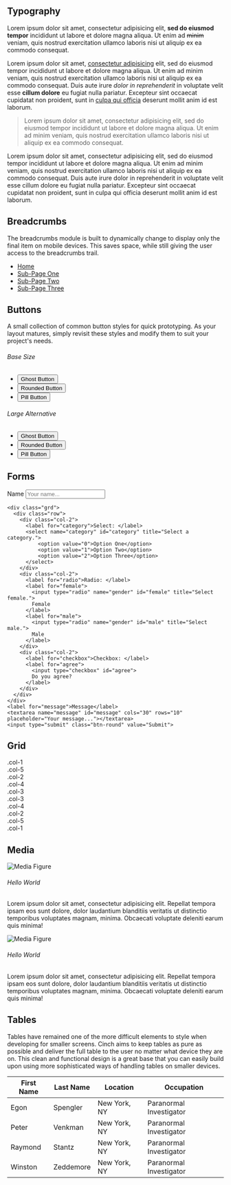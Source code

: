 ## Typography
<p class="lead">Lorem ipsum dolor sit amet, consectetur adipisicing elit, <strong>sed do eiusmod tempor</strong> incididunt ut labore et dolore magna aliqua. Ut enim ad <del>minim</del> veniam, quis nostrud exercitation ullamco laboris nisi ut aliquip ex ea commodo consequat.</p>

Lorem ipsum dolor sit amet, <a href="#">consectetur adipisicing</a> elit, sed do eiusmod tempor incididunt ut labore et dolore magna aliqua. Ut enim ad minim veniam, quis nostrud exercitation ullamco laboris nisi ut aliquip ex ea commodo consequat. Duis aute irure <em>dolor in reprehenderit</em> in voluptate velit esse <strong>cillum dolore</strong> eu fugiat nulla pariatur. Excepteur sint occaecat cupidatat non proident, sunt in <ins>culpa qui officia</ins> deserunt mollit anim id est laborum.

> Lorem ipsum dolor sit amet, consectetur adipisicing elit, sed do eiusmod tempor incididunt ut labore et dolore magna aliqua. Ut enim ad minim veniam, quis nostrud exercitation ullamco laboris nisi ut aliquip ex ea commodo consequat.

Lorem ipsum dolor sit amet, consectetur adipisicing elit, sed do eiusmod tempor incididunt ut labore et dolore magna aliqua. Ut enim ad minim veniam, quis nostrud exercitation ullamco laboris nisi ut aliquip ex ea commodo consequat. Duis aute irure dolor in reprehenderit in voluptate velit esse cillum dolore eu fugiat nulla pariatur. Excepteur sint occaecat cupidatat non proident, sunt in culpa qui officia deserunt mollit anim id est laborum.


## Breadcrumbs
The breadcrumbs module is built to dynamically change to display only the final item on mobile devices. This saves space, while still giving the user access to the breadcrumbs trail.
<ul class="breadcrumbs">
    <li><a href="#">Home</a></li>
    <li><a href="#">Sub-Page One</a></li>
    <li><a href="#">Sub-Page Two</a></li>
    <li class="last"><a href="#">Sub-Page Three</a></li>
</ul>

## Buttons
A small collection of common button styles for quick prototyping. As your layout matures, simply revisit these styles and modify them to suit your project's needs.
<div class="grd">
    <div class="row">
        <div class="col-6">
            <h6>Base Size</h6>
            <ul class="list inline my1">
              <li><button class="btn-ghost">Ghost Button</button></li>
              <li><button class="btn-round">Rounded Button</button></li>
              <li><button class="btn-pill">Pill Button</button></li>
            </ul>
        </div>
    </div>
</div>
<div class="grd">
    <div class="row">
        <div class="col-6">
            <h6>Large Alternative</h6>
            <ul class="list inline my1">
              <li><button class="btn-ghost btn-lg">Ghost Button</button></li>
              <li><button class="btn-round btn-lg">Rounded Button</button></li>
              <li><button class="btn-pill btn-lg">Pill Button</button></li>
            </ul>
        </div>
    </div>
</div>

## Forms
<form action="" class="my1">
    <label for="name">Name</label>
    <input type="text" id="name" title="Input your name." placeholder="Your name...">

    <div class="grd">
      <div class="row">
        <div class="col-2">
          <label for="category">Select: </label>
          <select name="category" id="category" title="Select a category.">
              <option value="0">Option One</option>
              <option value="1">Option Two</option>
              <option value="2">Option Three</option>
          </select>
        </div>
        <div class="col-2">
          <label for="radio">Radio: </label>
          <label for="female">
            <input type="radio" name="gender" id="female" title="Select female.">
            Female
          </label>
          <label for="male">
            <input type="radio" name="gender" id="male" title="Select male.">
            Male
          </label>
        </div>
        <div class="col-2">
          <label for="checkbox">Checkbox: </label>
          <label for="agree">
            <input type="checkbox" id="agree">
            Do you agree?
          </label>
        </div>
      </div>
    </div>
    <label for="message">Message</label>
    <textarea name="message" id="message" cols="30" rows="10" placeholder="Your message..."></textarea>
    <input type="submit" class="btn-round" value="Submit">
</form>

## Grid
<div class="grd my1">
    <div class="row">
        <div class="col-1">
            <div class="box">.col-1</div>
        </div>
        <div class="col-5">
            <div class="box">.col-5</div>
        </div>
    </div>
    <div class="row">
        <div class="col-2">
            <div class="box">.col-2</div>
        </div>
        <div class="col-4">
            <div class="box">.col-4</div>
        </div>
    </div>
    <div class="row">
        <div class="col-3">
            <div class="box">.col-3</div>
        </div>
        <div class="col-3">
            <div class="box">.col-3</div>
        </div>
    </div>
    <div class="row">
        <div class="col-4">
            <div class="box">.col-4</div>
        </div>
        <div class="col-2">
            <div class="box">.col-2</div>
        </div>
    </div>
    <div class="row">
        <div class="col-5">
            <div class="box">.col-5</div>
        </div>
        <div class="col-1">
            <div class="box">.col-1</div>
        </div>
    </div>
</div>

## Media
<div class="media">
    <div class="media-figure">
        <img src="http://fillmurray.com/100/100" alt="Media Figure">
    </div>
    <div class="media-body">
        <h6 class="m0">Hello World</h6>
        <p>Lorem ipsum dolor sit amet, consectetur adipisicing elit. Repellat tempora ipsam eos sunt dolore, dolor laudantium blanditiis veritatis ut distinctio temporibus voluptates magnam, minima. Obcaecati voluptate deleniti earum quis minima!</p>
    </div>
</div>
<div class="media">
    <div class="media-figure">
        <img src="http://fillmurray.com/100/100" alt="Media Figure">
    </div>
    <div class="media-body">
        <h6 class="m0">Hello World</h6>
        <p>Lorem ipsum dolor sit amet, consectetur adipisicing elit. Repellat tempora ipsam eos sunt dolore, dolor laudantium blanditiis veritatis ut distinctio temporibus voluptates magnam, minima. Obcaecati voluptate deleniti earum quis minima!</p>
    </div>
</div>

## Tables
Tables have remained one of the more difficult elements to style when developing for smaller screens. Cinch aims to keep tables as pure as possible and deliver the full table to the user no matter what device they are on. This clean and functional design is a great base that you can easily build upon using more sophisticated ways of handling tables on smaller devices.

<div class="table">
    <table>
        <thead>
            <tr>
                <th>First Name</th>
                <th>Last Name</th>
                <th>Location</th>
                <th>Occupation</th>
            </tr>
        </thead>
        <tbody>
            <tr>
                <td>Egon</td>
                <td>Spengler</td>
                <td>New York, NY</td>
                <td>Paranormal Investigator</td>
            </tr>
            <tr>
                <td>Peter</td>
                <td>Venkman</td>
                <td>New York, NY</td>
                <td>Paranormal Investigator</td>
            </tr>
            <tr>
                <td>Raymond</td>
                <td>Stantz</td>
                <td>New York, NY</td>
                <td>Paranormal Investigator</td>
            </tr>
            <tr>
                <td>Winston</td>
                <td>Zeddemore</td>
                <td>New York, NY</td>
                <td>Paranormal Investigator</td>
            </tr>
        </tbody>
    </table>
</div>
